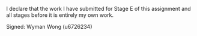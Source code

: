 I declare that the work I have submitted for Stage E of this assignment and all stages before it is entirely my own work.

Signed: Wyman Wong (u6726234)
